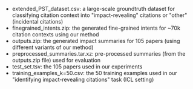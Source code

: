 * extended_PST_dataset.csv: a large-scale groundtruth dataset for classifying citation context into "impact-revealing" citations or "other" (incidental citations)
* finegrained_intents.zip: the generated fine-grained intents for ~70k citation contexts using our method
* outputs.zip: the generated impact summaries for 105 papers (using different variants of our method)
* preprocessed_summaries.tar.xz: pre-processed summaries (from the outputs.zip file) used for evaluation 
* test_set.tsv: the 105 papers used in our experiments
* training_examples_k=50.csv: the 50 training examples used in our "identifying impact-revealing citations" task (ICL setting)

